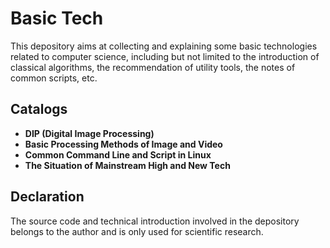 # Basic Tech

This depository aims at collecting and explaining some basic technologies related to computer science, including but not limited to the introduction of classical algorithms, the recommendation of utility tools, the notes of common scripts, etc.

## Catalogs

* **DIP (Digital Image Processing)**
* **Basic Processing Methods of Image and Video**
* **Common Command Line and Script in Linux**
* **The Situation of Mainstream High and New Tech**

## Declaration

The source code and technical introduction involved in the depository belongs to the author and is only used for scientific research.

